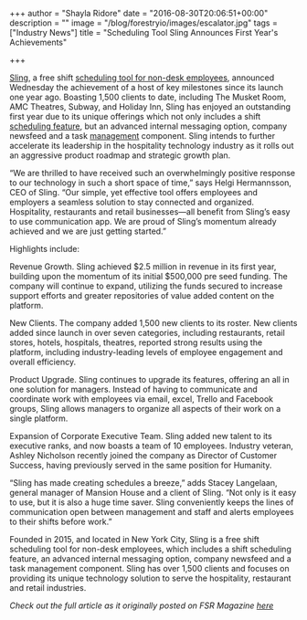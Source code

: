 +++
author = "Shayla Ridore"
date = "2016-08-30T20:06:51+00:00"
description = ""
image = "/blog/forestryio/images/escalator.jpg"
tags = ["Industry News"]
title = "Scheduling Tool Sling Announces First Year's Achievements"

+++


[Sling](https://getsling.com), a free shift [scheduling tool for non-desk employees](https://getsling.com/blog/post/free-employee-scheduling-software/), announced Wednesday the achievement of a host of key milestones since its launch one year ago. Boasting 1,500 clients to date, including The Musket Room, AMC Theatres, Subway, and Holiday Inn, Sling has enjoyed an outstanding first year due to its unique offerings which not only includes a shift [scheduling feature](https://getsling.com/blog/post/work-schedule-app/), but an advanced internal messaging option, company newsfeed and a task [management](https://getsling.com/blog/post/call-center-management/) component. Sling intends to further accelerate its leadership in the hospitality technology industry as it rolls out an aggressive product roadmap and strategic growth plan.

“We are thrilled to have received such an overwhelmingly positive response to our technology in such a short space of time,” says Helgi Hermannsson, CEO of Sling. “Our simple, yet effective tool offers employees and employers a seamless solution to stay connected and organized. Hospitality, restaurants and retail businesses—all benefit from Sling’s easy to use communication app. We are proud of Sling’s momentum already achieved and we are just getting started.”

Highlights include:

Revenue Growth. Sling achieved $2.5 million in revenue in its first year, building upon the momentum of its initial $500,000 pre seed funding. The company will continue to expand, utilizing the funds secured to increase support efforts and greater repositories of value added content on the platform.

New Clients. The company added 1,500 new clients to its roster. New clients added since launch in over seven categories, including restaurants, retail stores, hotels, hospitals, theatres, reported strong results using the platform, including industry-leading levels of employee engagement and overall efficiency.

Product Upgrade. Sling continues to upgrade its features, offering an all in one solution for managers. Instead of having to communicate and coordinate work with employees via email, excel, Trello and Facebook groups, Sling allows managers to organize all aspects of their work on a single platform.

Expansion of Corporate Executive Team. Sling added new talent to its executive ranks, and now boasts a team of 10 employees. Industry veteran, Ashley Nicholson recently joined the company as Director of Customer Success, having previously served in the same position for Humanity.

“Sling has made creating schedules a breeze,” adds Stacey Langelaan, general manager of Mansion House and a client of Sling. “Not only is it easy to use, but it is also a huge time saver. Sling conveniently keeps the lines of communication open between management and staff and alerts employees to their shifts before work.”

Founded in 2015, and located in New York City, Sling is a free shift scheduling tool for non-desk employees, which includes a shift scheduling feature, an advanced internal messaging option, company newsfeed and a task management component. Sling has over 1,500 clients and focuses on providing its unique technology solution to serve the hospitality, restaurant and retail industries.

*Check out the full article as it originally posted on FSR Magazine [here](https://www.fsrmagazine.com/content/scheduling-tool-sling-announces-first-year-s-achievements)*